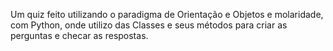 Um quiz feito utilizando o paradigma de Orientação e Objetos e molaridade, com Python, onde utilizo das Classes e seus métodos para criar as perguntas e checar as respostas.